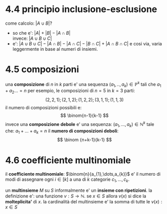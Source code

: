 # 4.4 principio inclusione-esclusione
come calcolo: $|A \cup B|$?
* so che e': $|A| + |B| - |A\cap B|$  
invece: $|A \cup B \cup C|$
* e': $|A\cup B\cup C| - |A \cap B| - |A \cap C| - |B \cap C| + |A \cap B \cap C|$
e cosi via, varia leggermente in base al numeri di insiemi.

# 4.5 composizioni
una **composizione** di  $n$ in $k \text{ parti}$ e' una sequenza $(a_{1},..,a_{k}) \in \mathbb P^k$ tali che $a_{1} + a_{2} \dots = n$
per esempio, le composizioni di $n=5$ in $k=3 \text{ parti}$:
$$
(2,2,1); (2,1,2); (1,2,2); (3,1,1); (1,1,3)
$$
il numero di composizioni possibili e:
$$
\binom{n-1}{k-1}
$$
invece una **composizione** **debole** e' una sequenza: $(a_{1},\dots,a_{k}) \in \mathbb N^k$ tale che: $a_{1}+\dots+a_{k} = n$
il **numero di composizioni deboli**:
$$
\binom {n+k-1}{k-1}
$$

# 4.6 coefficiente multinomiale
il **coefficiente multinomiale**: $\binom{n}{a_{1},\dots,a_{k}}$ e' il numero di modi di assegnare ogni $i \in [k]$ a una di $k$ categorie $c_{1},\dots,c_{k}$. 

un **multinsieme** $M$ su $S$ informalmente e' un **insieme con ripetizioni**.
la definizione e': una funzione $v: S\to \mathbb N$. se $x\in S$ allora $v(x)$ si dice la **molteplicita'** di $x$. la cardinalità del multinsieme e' la somma di tutte le $v(x): x\in S$